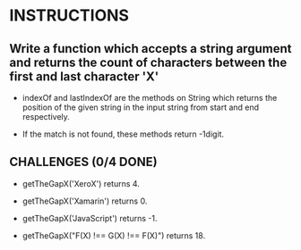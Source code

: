# INSTRUCTIONS

## Write a function which accepts a string argument and returns the count of characters between the first and last character 'X'

- indexOf and lastIndexOf are the methods on String which returns the position of the given string in the input string from start and end respectively.

- If the match is not found, these methods return -1digit.

## CHALLENGES (0/4 DONE)

- getTheGapX('XeroX') returns 4.

- getTheGapX('Xamarin') returns 0.

- getTheGapX('JavaScript') returns -1.

- getTheGapX("F(X) !== G(X) !== F(X)") returns 18.
